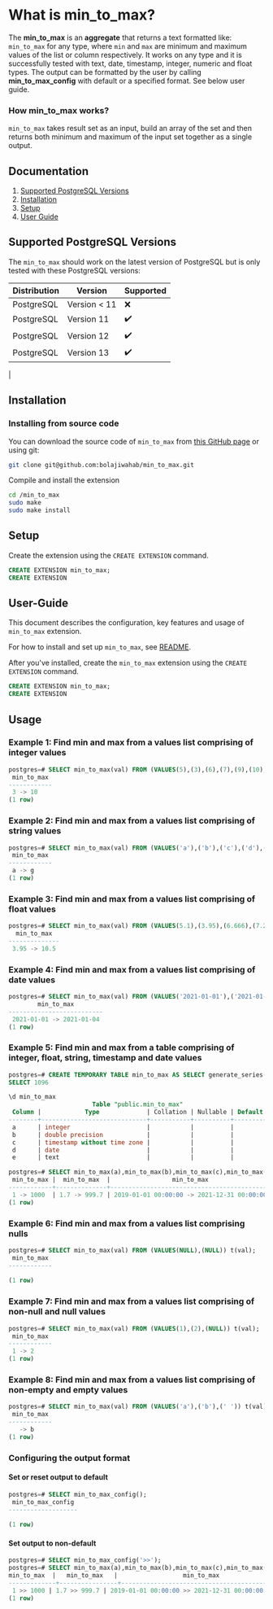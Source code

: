 # What is min_to_max?
The **min_to_max** is an **aggregate** that returns a text formatted like: `min_to_max` for any type, where `min` and `max` are minimum and maximum values of the list or column respectively.
It works on any type and it is successfully tested with text, date, timestamp, integer, numeric and float types. The output can be formatted by the user by calling **min_to_max_config** with default or a specified format. See below user guide.

### How min_to_max works?

`min_to_max` takes result set as an input, build an array of the set and then returns both minimum and maximum of the input set together as a single output.

## Documentation
1. [Supported PostgreSQL Versions](#supported-postgresql-versions)
2. [Installation](#installation)
3. [Setup](#setup) 
4. [User Guide](#User-Guide)

## Supported PostgreSQL Versions
The ``min_to_max`` should work on the latest version of PostgreSQL but is only tested with these PostgreSQL versions:

| Distribution            |  Version       | Supported          |
| ------------------------|----------------|--------------------|
| PostgreSQL              | Version < 11   | :x:                |
| PostgreSQL              | Version 11     | :heavy_check_mark: |
| PostgreSQL              | Version 12     | :heavy_check_mark: |
| PostgreSQL              | Version 13     | :heavy_check_mark: |
|

## Installation

### Installing from source code

You can download the source code of  ``min_to_max`` from [this GitHub page](https://github.com/bolajiwahab/min_to_max.git) or using git:
```sh
git clone git@github.com:bolajiwahab/min_to_max.git
```
Compile and install the extension
```sh
cd /min_to_max
sudo make 
sudo make install
```
## Setup

Create the extension using the ``CREATE EXTENSION`` command.
```sql
CREATE EXTENSION min_to_max;
CREATE EXTENSION
```
## User-Guide

This document describes the configuration, key features and usage of ``min_to_max`` extension.

For how to install and set up ``min_to_max``, see [README](https://github.com/bolajiwahab/min_to_max/blob/master/README.md).

After you've installed, create the ``min_to_max`` extension using the ``CREATE EXTENSION`` command.

```sql
CREATE EXTENSION min_to_max;
CREATE EXTENSION
```

## Usage

### Example 1: Find min and max from a values list comprising of integer values

```sql
postgres=# SELECT min_to_max(val) FROM (VALUES(5),(3),(6),(7),(9),(10),(7)) t(val);
 min_to_max 
------------
 3 -> 10
(1 row)

```

### Example 2: Find min and max from a values list comprising of string values
```sql
postgres=# SELECT min_to_max(val) FROM (VALUES('a'),('b'),('c'),('d'),('e'),('f'),('g')) t(val);
 min_to_max 
------------
 a -> g
(1 row)

```
### Example 3: Find min and max from a values list comprising of float values
```sql
postgres=# SELECT min_to_max(val) FROM (VALUES(5.1),(3.95),(6.666),(7.222),(9),(10.5),(7.4)) t(val);
  min_to_max  
--------------
 3.95 -> 10.5
```
### Example 4: Find min and max from a values list comprising of date values
```sql
postgres=# SELECT min_to_max(val) FROM (VALUES('2021-01-01'),('2021-01-02'),('2021-01-03'),('2021-01-04')) t(val);
        min_to_max        
--------------------------
 2021-01-01 -> 2021-01-04
(1 row)
```
### Example 5: Find min and max from a table comprising of integer, float, string, timestamp and date values
```sql
postgres=# CREATE TEMPORARY TABLE min_to_max AS SELECT generate_series(1,1000) AS a, generate_series(1.7,1000)::float AS b,generate_series(timestamp '2019-01-01', '2021-12-31', '1 day') AS c, generate_series(timestamp '2019-01-01', '2021-12-31', '1 day')::date as d,chr(generate_series(65,90)) AS e;
SELECT 1096

\d min_to_max
                       Table "public.min_to_max"
 Column |            Type             | Collation | Nullable | Default 
--------+-----------------------------+-----------+----------+---------
 a      | integer                     |           |          | 
 b      | double precision            |           |          | 
 c      | timestamp without time zone |           |          | 
 d      | date                        |           |          | 
 e      | text                        |           |          | 

postgres=# SELECT min_to_max(a),min_to_max(b),min_to_max(c),min_to_max(d),min_to_max(e) FROM min_to_max ;
 min_to_max |  min_to_max  |                 min_to_max                 |        min_to_max        | min_to_max 
------------+--------------+--------------------------------------------+--------------------------+------------
 1 -> 1000  | 1.7 -> 999.7 | 2019-01-01 00:00:00 -> 2021-12-31 00:00:00 | 2019-01-01 -> 2021-12-31 | A -> Z
(1 row)

```
### Example 6: Find min and max from a values list comprising nulls
```sql
postgres=# SELECT min_to_max(val) FROM (VALUES(NULL),(NULL)) t(val);
 min_to_max 
------------
 
(1 row)

```
### Example 7: Find min and max from a values list comprising of non-null and null values
```sql
postgres=# SELECT min_to_max(val) FROM (VALUES(1),(2),(NULL)) t(val);
 min_to_max 
------------
 1 -> 2
(1 row)

```
### Example 8: Find min and max from a values list comprising of non-empty and empty values
```sql
postgres=# SELECT min_to_max(val) FROM (VALUES('a'),('b'),(' ')) t(val);
 min_to_max 
------------
   -> b
(1 row)

```
### Configuring the output format
#### Set or reset output to default
```sql
postgres=# SELECT min_to_max_config();
 min_to_max_config 
-------------------
 
(1 row)
```
#### Set output to non-default
```sql
postgres=# SELECT min_to_max_config('>>');
postgres=# SELECT min_to_max(a),min_to_max(b),min_to_max(c),min_to_max(d),min_to_max(e) FROM min_to_max ;
min_to_max  |   min_to_max   |                  min_to_max                  |         min_to_max         | min_to_max 
-------------+----------------+----------------------------------------------+----------------------------+------------
 1 >> 1000 | 1.7 >> 999.7 | 2019-01-01 00:00:00 >> 2021-12-31 00:00:00 | 2019-01-01 >> 2021-12-31 | A >> Z
(1 row)
```
